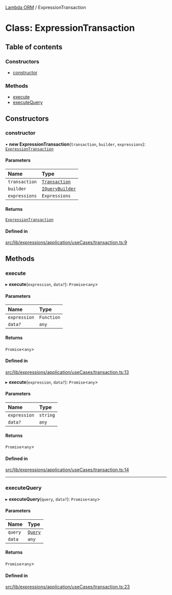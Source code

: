 [Lambda ORM](../README.md) / ExpressionTransaction

# Class: ExpressionTransaction

## Table of contents

### Constructors

- [constructor](ExpressionTransaction.md#constructor)

### Methods

- [execute](ExpressionTransaction.md#execute)
- [executeQuery](ExpressionTransaction.md#executequery)

## Constructors

### constructor

• **new ExpressionTransaction**(`transaction`, `builder`, `expressions`): [`ExpressionTransaction`](ExpressionTransaction.md)

#### Parameters

| Name | Type |
| :------ | :------ |
| `transaction` | [`Transaction`](Transaction.md) |
| `builder` | [`IQueryBuilder`](../interfaces/IQueryBuilder.md) |
| `expressions` | `Expressions` |

#### Returns

[`ExpressionTransaction`](ExpressionTransaction.md)

#### Defined in

[src/lib/expressions/application/useCases/transaction.ts:9](https://github.com/FlavioLionelRita/lambdaorm/blob/d21f27fe/src/lib/expressions/application/useCases/transaction.ts#L9)

## Methods

### execute

▸ **execute**(`expression`, `data?`): `Promise`\<`any`\>

#### Parameters

| Name | Type |
| :------ | :------ |
| `expression` | `Function` |
| `data?` | `any` |

#### Returns

`Promise`\<`any`\>

#### Defined in

[src/lib/expressions/application/useCases/transaction.ts:13](https://github.com/FlavioLionelRita/lambdaorm/blob/d21f27fe/src/lib/expressions/application/useCases/transaction.ts#L13)

▸ **execute**(`expression`, `data?`): `Promise`\<`any`\>

#### Parameters

| Name | Type |
| :------ | :------ |
| `expression` | `string` |
| `data?` | `any` |

#### Returns

`Promise`\<`any`\>

#### Defined in

[src/lib/expressions/application/useCases/transaction.ts:14](https://github.com/FlavioLionelRita/lambdaorm/blob/d21f27fe/src/lib/expressions/application/useCases/transaction.ts#L14)

___

### executeQuery

▸ **executeQuery**(`query`, `data?`): `Promise`\<`any`\>

#### Parameters

| Name | Type |
| :------ | :------ |
| `query` | [`Query`](Query.md) |
| `data` | `any` |

#### Returns

`Promise`\<`any`\>

#### Defined in

[src/lib/expressions/application/useCases/transaction.ts:23](https://github.com/FlavioLionelRita/lambdaorm/blob/d21f27fe/src/lib/expressions/application/useCases/transaction.ts#L23)
